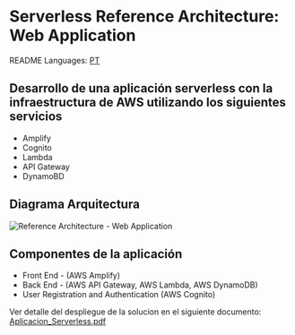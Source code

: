 # Serverless Reference Architecture: Web Application

README Languages: 
[PT](README/README-PT.md) 

## Desarrollo de una aplicación serverless con la infraestructura de AWS utilizando los siguientes servicios
-	Amplify
-	Cognito
-	Lambda
-	API Gateway
-	DynamoBD


## Diagrama Arquitectura

![Reference Architecture - Web Application](https://d1.awsstatic.com/diagrams/Serverless_Architecture.5434f715486a0bdd5786cd1c084cd96efa82438f.png)

## Componentes de la aplicación
- Front End - (AWS Amplify)
- Back End - (AWS API Gateway, AWS Lambda, AWS DynamoDB)
- User Registration and Authentication (AWS Cognito)


Ver detalle del despliegue de la solucion en el siguiente documento:
<a href='Aplicacion_Serverless.pdf'>Aplicacion_Serverless.pdf</a>

